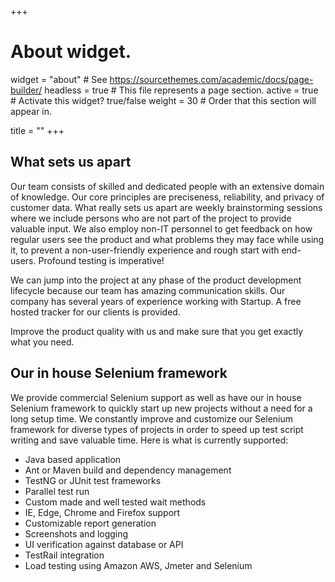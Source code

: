 +++
# About widget.
widget = "about"  # See https://sourcethemes.com/academic/docs/page-builder/
headless = true  # This file represents a page section.
active = true  # Activate this widget? true/false
weight = 30  # Order that this section will appear in.

title = ""
+++
## What sets us apart

Our team consists of skilled and dedicated people with an extensive domain of knowledge. Our core principles are preciseness, reliability, and privacy of customer data. What really sets us apart are weekly brainstorming sessions where we include persons who are not part of the project to provide valuable input. We also employ non-IT personnel to get feedback on how regular users see the product and what problems they may face while using it, to prevent a non-user-friendly experience and rough start with end-users. Profound testing is imperative!

We can jump into the project at any phase of the product development lifecycle because our team has amazing communication skills. Our company has several years of experience working with Startup. A free hosted tracker for our clients is provided.

Improve the product quality with us and make sure that you get exactly what you need.

## Our in house Selenium framework

We provide commercial Selenium support as well as have our in house Selenium framework to quickly start up new projects without a need for a long setup time. We constantly improve and customize our Selenium framework for diverse types of projects in order to speed up test script writing and save valuable time. Here is what is currently supported: 

* Java based application
* Ant or Maven build and dependency management
* TestNG or JUnit test frameworks
* Parallel test run
* Custom made and well tested wait methods
* IE, Edge, Chrome and Firefox support
* Customizable report generation
* Screenshots and logging
* UI verification against database or API
* TestRail integration
* Load testing using Amazon AWS, Jmeter and Selenium